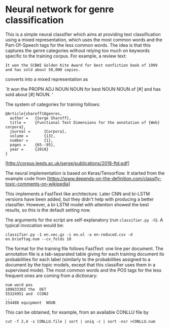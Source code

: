 # Neural network for genre classification

This is a simple neural classifier which aims at providing text classification using a mixed representation, which uses the most common words and the Part-Of-Speech tags for the less common words.  The idea is that this captures the genre categories without relying too much on keywords specific to the training corpus.  For example, a review text:

`It won the SCBWI Golden Kite Award for best nonfiction book of 1999 and has sold about 50,000 copies.`

converts into a mixed representation as

`It won the PROPN ADJ NOUN NOUN for best NOUN NOUN of [\#] and has sold about [\#] NOUN. '

The system of categories for training follows:
```
@Article{sharoff18genres,
  author = 	 {Serge Sharoff},
  title = 	 {Functional Text Dimensions for the annotation of {Web} corpora},
  journal = 	 {Corpora},
  volume =       {13},
  number =       {1},
  pages = 	 {65--95},
  year = 	 {2018}
}
```
[http://corpus.leeds.ac.uk/serge/publications/2018-ftd.pdf]


The neural implementation is based on Keras/Tensorflow.  It started from the example code from [https://www.depends-on-the-definition.com/classify-toxic-comments-on-wikipedia]

This implements a FastText like architecture. Later CNN and bi-LSTM versions have been added, but they didn't help with producing a better classifier. However, a bi-LSTM model with attention showed the best results, so this is the default setting now.


The arguments for the script are self-explanatory (run `classifier.py -h`).  A typical invocation would be:

`classifier.py -1 en.vec.gz -i en.ol -a en-reduced.csv -d en.brieftag.num --cv_folds 10`

The format for the training file follows FastText: one line per document.  The annotation file is a tab-separated table giving for each training document its probabilities for each label (similarly to the probabilities assigned to a document by the topic models, except that this classifier uses them in a supervised mode).  The most common words and the POS tags for the less frequent ones are coming from a dictionary:

```
num word pos
109833303 the  DET
55324951 and  CCONJ
...
254488 equipment  NOUN
```

This can be obtained, for example, from an available CONLLU file by

`cut -f 2,4 -s CONLLU.file | sort | uniq -c | sort -nsr >CONLLU.num`


